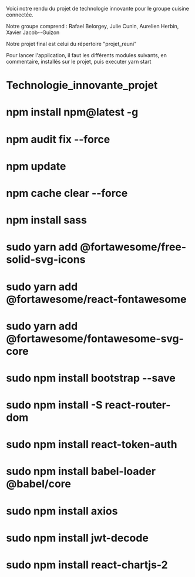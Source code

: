 Voici notre rendu du projet de technologie innovante pour le groupe cuisine connectée.

Notre groupe comprend :
Rafael Belorgey, Julie Cunin, Aurelien Herbin, Xavier Jacob--Guizon

Notre projet final est celui du répertoire "projet_reuni"

Pour lancer l'application, il faut les différents modules suivants, en commentaire, installés sur le projet, puis executer yarn start

# Technologie_innovante_projet

# npm install npm@latest -g
# npm audit fix --force
# npm update


# npm cache clear --force
# npm install sass

# sudo yarn add @fortawesome/free-solid-svg-icons
# sudo yarn add @fortawesome/react-fontawesome
# sudo yarn add @fortawesome/fontawesome-svg-core

# sudo npm install bootstrap --save 

# sudo npm install -S react-router-dom

# sudo npm install react-token-auth

# sudo npm install babel-loader @babel/core

# sudo npm install axios

# sudo npm install jwt-decode

# sudo npm install react-chartjs-2
